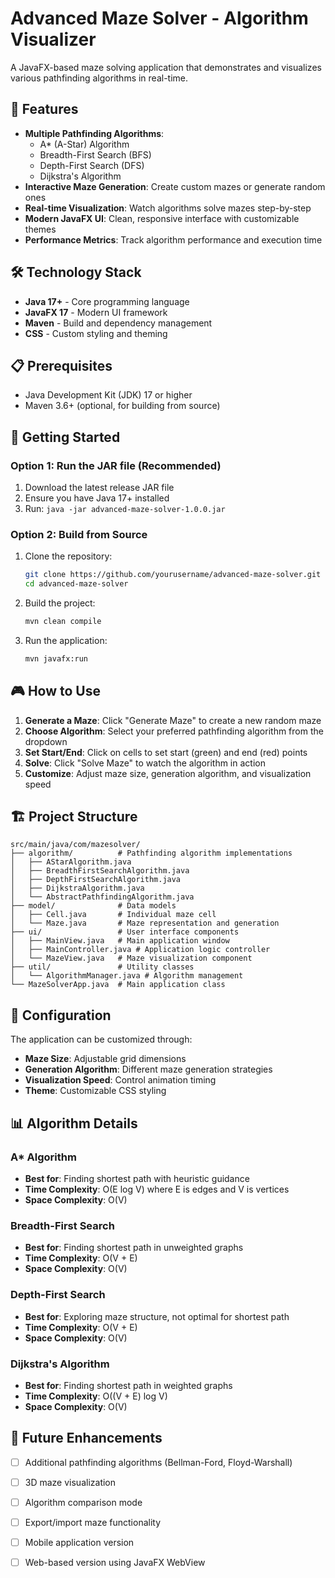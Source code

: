 # Advanced Maze Solver - Algorithm Visualizer

A JavaFX-based maze solving application that demonstrates and visualizes various pathfinding algorithms in real-time.

## 🚀 Features

- **Multiple Pathfinding Algorithms**: 
  - A* (A-Star) Algorithm
  - Breadth-First Search (BFS)
  - Depth-First Search (DFS)
  - Dijkstra's Algorithm
- **Interactive Maze Generation**: Create custom mazes or generate random ones
- **Real-time Visualization**: Watch algorithms solve mazes step-by-step
- **Modern JavaFX UI**: Clean, responsive interface with customizable themes
- **Performance Metrics**: Track algorithm performance and execution time

## 🛠️ Technology Stack

- **Java 17+** - Core programming language
- **JavaFX 17** - Modern UI framework
- **Maven** - Build and dependency management
- **CSS** - Custom styling and theming

## 📋 Prerequisites

- Java Development Kit (JDK) 17 or higher
- Maven 3.6+ (optional, for building from source)

## 🚀 Getting Started

### Option 1: Run the JAR file (Recommended)

1. Download the latest release JAR file
2. Ensure you have Java 17+ installed
3. Run: `java -jar advanced-maze-solver-1.0.0.jar`

### Option 2: Build from Source

1. Clone the repository:
   ```bash
   git clone https://github.com/yourusername/advanced-maze-solver.git
   cd advanced-maze-solver
   ```

2. Build the project:
   ```bash
   mvn clean compile
   ```

3. Run the application:
   ```bash
   mvn javafx:run
   ```

## 🎮 How to Use

1. **Generate a Maze**: Click "Generate Maze" to create a new random maze
2. **Choose Algorithm**: Select your preferred pathfinding algorithm from the dropdown
3. **Set Start/End**: Click on cells to set start (green) and end (red) points
4. **Solve**: Click "Solve Maze" to watch the algorithm in action
5. **Customize**: Adjust maze size, generation algorithm, and visualization speed

## 🏗️ Project Structure

```
src/main/java/com/mazesolver/
├── algorithm/          # Pathfinding algorithm implementations
│   ├── AStarAlgorithm.java
│   ├── BreadthFirstSearchAlgorithm.java
│   ├── DepthFirstSearchAlgorithm.java
│   ├── DijkstraAlgorithm.java
│   └── AbstractPathfindingAlgorithm.java
├── model/              # Data models
│   ├── Cell.java       # Individual maze cell
│   └── Maze.java       # Maze representation and generation
├── ui/                 # User interface components
│   ├── MainView.java   # Main application window
│   ├── MainController.java # Application logic controller
│   └── MazeView.java   # Maze visualization component
├── util/               # Utility classes
│   └── AlgorithmManager.java # Algorithm management
└── MazeSolverApp.java  # Main application class
```

## 🔧 Configuration

The application can be customized through:
- **Maze Size**: Adjustable grid dimensions
- **Generation Algorithm**: Different maze generation strategies
- **Visualization Speed**: Control animation timing
- **Theme**: Customizable CSS styling

## 📊 Algorithm Details

### A* Algorithm
- **Best for**: Finding shortest path with heuristic guidance
- **Time Complexity**: O(E log V) where E is edges and V is vertices
- **Space Complexity**: O(V)

### Breadth-First Search
- **Best for**: Finding shortest path in unweighted graphs
- **Time Complexity**: O(V + E)
- **Space Complexity**: O(V)

### Depth-First Search
- **Best for**: Exploring maze structure, not optimal for shortest path
- **Time Complexity**: O(V + E)
- **Space Complexity**: O(V)

### Dijkstra's Algorithm
- **Best for**: Finding shortest path in weighted graphs
- **Time Complexity**: O((V + E) log V)
- **Space Complexity**: O(V)



## 🔮 Future Enhancements

- [ ] Additional pathfinding algorithms (Bellman-Ford, Floyd-Warshall)
- [ ] 3D maze visualization
- [ ] Algorithm comparison mode
- [ ] Export/import maze functionality
- [ ] Mobile application version
- [ ] Web-based version using JavaFX WebView

